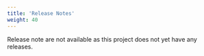 ```yaml
---
title: 'Release Notes'
weight: 40
---
```


Release note are not available as this project does not yet have any releases.  

